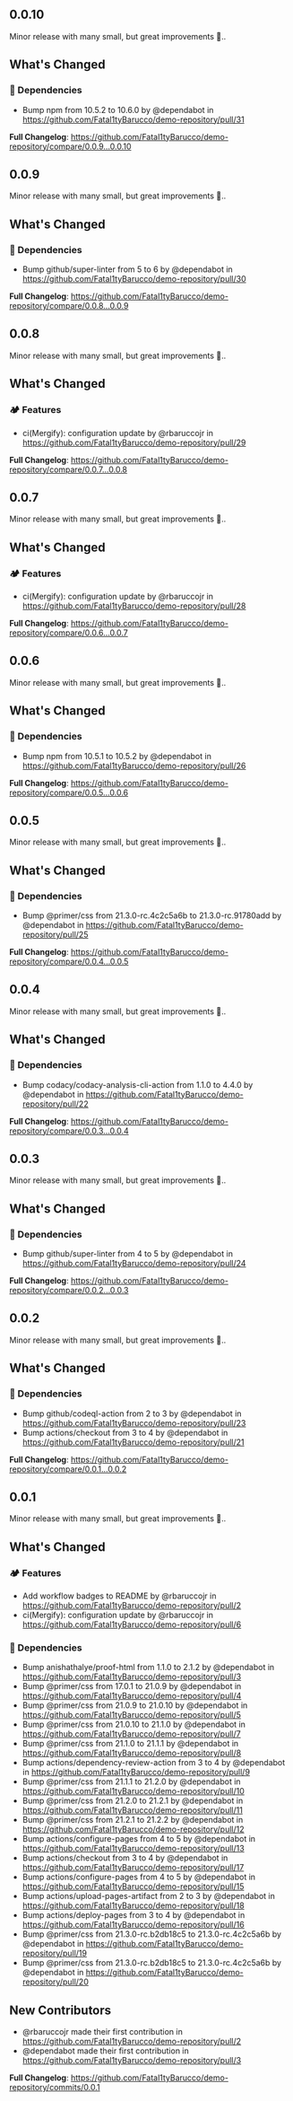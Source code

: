 

## 0.0.10

Minor release with many small,
but great improvements 👏..

<!-- Release notes generated using configuration in .github/release.yml at 0.0.10 -->

## What's Changed
### 👒 Dependencies
* Bump npm from 10.5.2 to 10.6.0 by @dependabot in https://github.com/Fatal1tyBarucco/demo-repository/pull/31


**Full Changelog**: https://github.com/Fatal1tyBarucco/demo-repository/compare/0.0.9...0.0.10


## 0.0.9

Minor release with many small,
but great improvements 👏..

<!-- Release notes generated using configuration in .github/release.yml at 0.0.9 -->

## What's Changed
### 👒 Dependencies
* Bump github/super-linter from 5 to 6 by @dependabot in https://github.com/Fatal1tyBarucco/demo-repository/pull/30


**Full Changelog**: https://github.com/Fatal1tyBarucco/demo-repository/compare/0.0.8...0.0.9


## 0.0.8

Minor release with many small,
but great improvements 👏..

<!-- Release notes generated using configuration in .github/release.yml at 0.0.8 -->

## What's Changed
### 🏕 Features
* ci(Mergify): configuration update by @rbaruccojr in https://github.com/Fatal1tyBarucco/demo-repository/pull/29


**Full Changelog**: https://github.com/Fatal1tyBarucco/demo-repository/compare/0.0.7...0.0.8


## 0.0.7

Minor release with many small,
but great improvements 👏..

<!-- Release notes generated using configuration in .github/release.yml at 0.0.7 -->

## What's Changed
### 🏕 Features
* ci(Mergify): configuration update by @rbaruccojr in https://github.com/Fatal1tyBarucco/demo-repository/pull/28


**Full Changelog**: https://github.com/Fatal1tyBarucco/demo-repository/compare/0.0.6...0.0.7


## 0.0.6

Minor release with many small,
but great improvements 👏..

<!-- Release notes generated using configuration in .github/release.yml at 0.0.6 -->

## What's Changed
### 👒 Dependencies
* Bump npm from 10.5.1 to 10.5.2 by @dependabot in https://github.com/Fatal1tyBarucco/demo-repository/pull/26


**Full Changelog**: https://github.com/Fatal1tyBarucco/demo-repository/compare/0.0.5...0.0.6


## 0.0.5

Minor release with many small,
but great improvements 👏..

<!-- Release notes generated using configuration in .github/release.yml at 0.0.5 -->

## What's Changed
### 👒 Dependencies
* Bump @primer/css from 21.3.0-rc.4c2c5a6b to 21.3.0-rc.91780add by @dependabot in https://github.com/Fatal1tyBarucco/demo-repository/pull/25


**Full Changelog**: https://github.com/Fatal1tyBarucco/demo-repository/compare/0.0.4...0.0.5


## 0.0.4

Minor release with many small,
but great improvements 👏..

<!-- Release notes generated using configuration in .github/release.yml at 0.0.4 -->

## What's Changed
### 👒 Dependencies
* Bump codacy/codacy-analysis-cli-action from 1.1.0 to 4.4.0 by @dependabot in https://github.com/Fatal1tyBarucco/demo-repository/pull/22


**Full Changelog**: https://github.com/Fatal1tyBarucco/demo-repository/compare/0.0.3...0.0.4


## 0.0.3

Minor release with many small,
but great improvements 👏..

<!-- Release notes generated using configuration in .github/release.yml at 0.0.3 -->

## What's Changed
### 👒 Dependencies
* Bump github/super-linter from 4 to 5 by @dependabot in https://github.com/Fatal1tyBarucco/demo-repository/pull/24


**Full Changelog**: https://github.com/Fatal1tyBarucco/demo-repository/compare/0.0.2...0.0.3


## 0.0.2

Minor release with many small,
but great improvements 👏..

<!-- Release notes generated using configuration in .github/release.yml at 0.0.2 -->

## What's Changed
### 👒 Dependencies
* Bump github/codeql-action from 2 to 3 by @dependabot in https://github.com/Fatal1tyBarucco/demo-repository/pull/23
* Bump actions/checkout from 3 to 4 by @dependabot in https://github.com/Fatal1tyBarucco/demo-repository/pull/21


**Full Changelog**: https://github.com/Fatal1tyBarucco/demo-repository/compare/0.0.1...0.0.2


## 0.0.1

Minor release with many small,
but great improvements 👏..

<!-- Release notes generated using configuration in .github/release.yml at 0.0.1 -->

## What's Changed
### 🏕 Features
* Add workflow badges to README by @rbaruccojr in https://github.com/Fatal1tyBarucco/demo-repository/pull/2
* ci(Mergify): configuration update by @rbaruccojr in https://github.com/Fatal1tyBarucco/demo-repository/pull/6
### 👒 Dependencies
* Bump anishathalye/proof-html from 1.1.0 to 2.1.2 by @dependabot in https://github.com/Fatal1tyBarucco/demo-repository/pull/3
* Bump @primer/css from 17.0.1 to 21.0.9 by @dependabot in https://github.com/Fatal1tyBarucco/demo-repository/pull/4
* Bump @primer/css from 21.0.9 to 21.0.10 by @dependabot in https://github.com/Fatal1tyBarucco/demo-repository/pull/5
* Bump @primer/css from 21.0.10 to 21.1.0 by @dependabot in https://github.com/Fatal1tyBarucco/demo-repository/pull/7
* Bump @primer/css from 21.1.0 to 21.1.1 by @dependabot in https://github.com/Fatal1tyBarucco/demo-repository/pull/8
* Bump actions/dependency-review-action from 3 to 4 by @dependabot in https://github.com/Fatal1tyBarucco/demo-repository/pull/9
* Bump @primer/css from 21.1.1 to 21.2.0 by @dependabot in https://github.com/Fatal1tyBarucco/demo-repository/pull/10
* Bump @primer/css from 21.2.0 to 21.2.1 by @dependabot in https://github.com/Fatal1tyBarucco/demo-repository/pull/11
* Bump @primer/css from 21.2.1 to 21.2.2 by @dependabot in https://github.com/Fatal1tyBarucco/demo-repository/pull/12
* Bump actions/configure-pages from 4 to 5 by @dependabot in https://github.com/Fatal1tyBarucco/demo-repository/pull/13
* Bump actions/checkout from 3 to 4 by @dependabot in https://github.com/Fatal1tyBarucco/demo-repository/pull/17
* Bump actions/configure-pages from 4 to 5 by @dependabot in https://github.com/Fatal1tyBarucco/demo-repository/pull/15
* Bump actions/upload-pages-artifact from 2 to 3 by @dependabot in https://github.com/Fatal1tyBarucco/demo-repository/pull/18
* Bump actions/deploy-pages from 3 to 4 by @dependabot in https://github.com/Fatal1tyBarucco/demo-repository/pull/16
* Bump @primer/css from 21.3.0-rc.b2db18c5 to 21.3.0-rc.4c2c5a6b by @dependabot in https://github.com/Fatal1tyBarucco/demo-repository/pull/19
* Bump @primer/css from 21.3.0-rc.b2db18c5 to 21.3.0-rc.4c2c5a6b by @dependabot in https://github.com/Fatal1tyBarucco/demo-repository/pull/20

## New Contributors
* @rbaruccojr made their first contribution in https://github.com/Fatal1tyBarucco/demo-repository/pull/2
* @dependabot made their first contribution in https://github.com/Fatal1tyBarucco/demo-repository/pull/3

**Full Changelog**: https://github.com/Fatal1tyBarucco/demo-repository/commits/0.0.1

